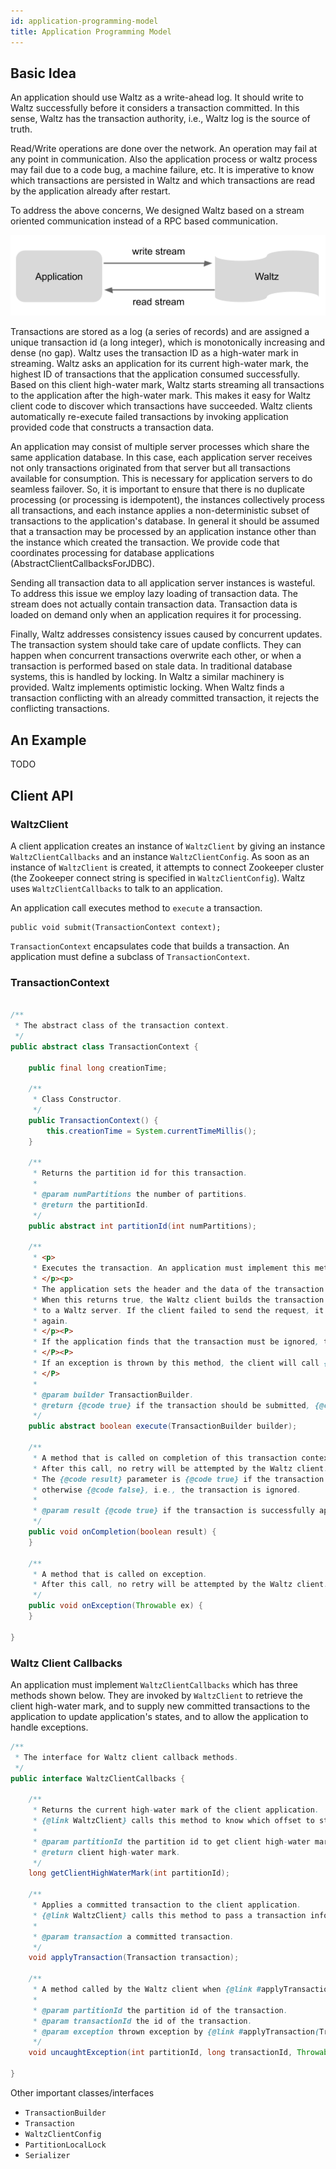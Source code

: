 ```yaml
---
id: application-programming-model
title: Application Programming Model
---
```


## Basic Idea

An application should use Waltz as a write-ahead log. It should write to Waltz successfully before it considers a transaction committed. In this sense, Waltz has the transaction authority, i.e., Waltz log is the source of truth.

Read/Write operations are done over the network. An operation may fail at any point in communication. Also the application process or waltz process may fail due to a code bug, a machine failure, etc. It is imperative to know which transactions are persisted in Waltz and which transactions are read by the application already after restart.

To address the above concerns, We designed Waltz based on a stream oriented communication instead of a RPC based communication.

![RPC communication design](assets/rpc-comm.png)

Transactions are stored as a log (a series of records) and are assigned a unique transaction id (a long integer), which is monotonically increasing and dense (no gap). Waltz uses the transaction ID as a high-water mark in streaming. Waltz asks an application for its current high-water mark, the highest ID of transactions that the application consumed successfully. Based on this client high-water mark, Waltz starts streaming all transactions to the application after the high-water mark. This makes it easy for Waltz client code to discover which transactions have succeeded. Waltz clients automatically re-execute failed transactions by invoking application provided code that constructs a transaction data.

An application may consist of multiple server processes which share the same application database. In this case, each application server receives not only transactions originated from that server but all transactions available for consumption. This is necessary for application servers to do seamless failover. So, it is important to ensure that there is no duplicate processing (or processing is idempotent), the instances collectively process all transactions, and each instance applies a non-deterministic subset of transactions to the application's database. In general it should be assumed that a transaction may be processed by an application instance other than the instance which created the transaction. We provide code that coordinates processing for database applications (AbstractClientCallbacksForJDBC).

Sending all transaction data to all application server instances is wasteful. To address this issue we employ lazy loading of transaction data. The stream does not actually contain transaction data. Transaction data is loaded on demand only when an application requires it for processing.

Finally, Waltz addresses consistency issues caused by concurrent updates. The transaction system should take care of update conflicts. They can happen when concurrent transactions overwrite each other, or when a transaction is performed based on stale data. In traditional database systems, this is handled by locking. In Waltz a similar machinery is provided. Waltz implements optimistic locking. When Waltz finds a transaction conflicting with an already committed transaction, it rejects the conflicting transactions.

## An Example

TODO

## Client API

### WaltzClient

A client application creates an instance of `WaltzClient` by giving an instance `WaltzClientCallbacks` and an instance `WaltzClientConfig`. As soon as an instance of `WaltzClient` is created, it attempts to connect Zookeeper cluster (the Zookeeper connect string is specified in `WaltzClientConfig`). Waltz uses `WaltzClientCallbacks` to talk to an application.

An application call executes method to `execute` a transaction.

```
public void submit(TransactionContext context);
```

`TransactionContext` encapsulates code that builds a transaction. An application must define a subclass of `TransactionContext`.

### TransactionContext

```java

/**
 * The abstract class of the transaction context.
 */
public abstract class TransactionContext {

    public final long creationTime;

    /**
     * Class Constructor.
     */
    public TransactionContext() {
        this.creationTime = System.currentTimeMillis();
    }

    /**
     * Returns the partition id for this transaction.
     *
     * @param numPartitions the number of partitions.
     * @return the partitionId.
     */
    public abstract int partitionId(int numPartitions);

    /**
     * <p>
     * Executes the transaction. An application must implement this method.
     * </p><p>
     * The application sets the header and the data of the transaction using the builder, and optionally sets locks.
     * When this returns true, the Waltz client builds the transaction from the builder and sends an append request
     * to a Waltz server. If the client failed to send the request, it will call this method to execute the transaction
     * again.
     * </p><P>
     * If the application finds that the transaction must be ignored, this call must return false.
     * </P><P>
     * If an exception is thrown by this method, the client will call {@link TransactionContext#onException(Throwable)}.
     * </P>
     *
     * @param builder TransactionBuilder.
     * @return {@code true} if the transaction should be submitted, {@code false} if the transaction should be ignored.
     */
    public abstract boolean execute(TransactionBuilder builder);

    /**
     * A method that is called on completion of this transaction context that did not fail due to expiration or exception.
     * After this call, no retry will be attempted by the Waltz client.
     * The {@code result} parameter is {@code true} if the transaction is successfully appended to Waltz log,
     * otherwise {@code false}, i.e., the transaction is ignored.
     *
     * @param result {@code true} if the transaction is successfully appended to Waltz log, otherwise {@code false}.
     */
    public void onCompletion(boolean result) {
    }

    /**
     * A method that is called on exception.
     * After this call, no retry will be attempted by the Waltz client.
     */
    public void onException(Throwable ex) {
    }

}
```

### Waltz Client Callbacks

An application must implement `WaltzClientCallbacks` which has three methods shown below. They are invoked by `WaltzClient` to retrieve the client high-water mark, and to supply new committed transactions to the application to update application's states, and to allow the application to handle exceptions.

```java
/**
 * The interface for Waltz client callback methods.
 */
public interface WaltzClientCallbacks {

    /**
     * Returns the current high-water mark of the client application.
     * {@link WaltzClient} calls this method to know which offset to start transaction feeds from.
     *
     * @param partitionId the partition id to get client high-water mark of.
     * @return client high-water mark.
     */
    long getClientHighWaterMark(int partitionId);

    /**
     * Applies a committed transaction to the client application.
     * {@link WaltzClient} calls this method to pass a transaction information that is committed to the write ahead log.
     *
     * @param transaction a committed transaction.
     */
    void applyTransaction(Transaction transaction);

    /**
     * A method called by the Waltz client when {@link #applyTransaction(Transaction)} throws an exception.
     *
     * @param partitionId the partition id of the transaction.
     * @param transactionId the id of the transaction.
     * @param exception thrown exception by {@link #applyTransaction(Transaction)}.
     */
    void uncaughtException(int partitionId, long transactionId, Throwable exception);

}
```

Other important classes/interfaces

* `TransactionBuilder`
* `Transaction`
* `WaltzClientConfig`
* `PartitionLocalLock`
* `Serializer`
